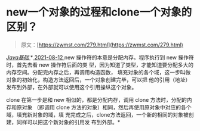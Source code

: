 <!--yml
category: 未分类
date: 0001-01-01 00:00:00
--->

# new一个对象的过程和clone一个对象的区别？

> 原文：[https://zwmst.com/279.html](https://zwmst.com/279.html)

   [ *Java基础* ](https://zwmst.com/java%e5%9f%ba%e7%a1%80)*[ <time datetime="2021-08-12T17:10:18+08:00"> 2021-08-12 </time> ](https://zwmst.com/279.html)  new 操作符的本意是分配内存。程序执行到 new 操作符时，首先去看 new 操作符后面的类 型，因为知道了类型，才能知道要分配多大的内存空间。分配完内存之后，再调用构造函数， 填充对象的各个域，这一步叫做对象的初始化，构造方法返回后，一个对象创建完毕，可以把 他的引用（地址）发布到外部，在外部就可以使用这个引用操纵这个对象。

clone 在第一步是和 new 相似的，都是分配内存，调用 clone 方法时，分配的内存和原对象 （即调用 clone 方法的对象）相同，然后再使用原对象中对应的各个域，填充新对象的域，填 充完成之后，clone方法返回，一个新的相同的对象被创建，同样可以把这个新对象的引用发 布到外部。*